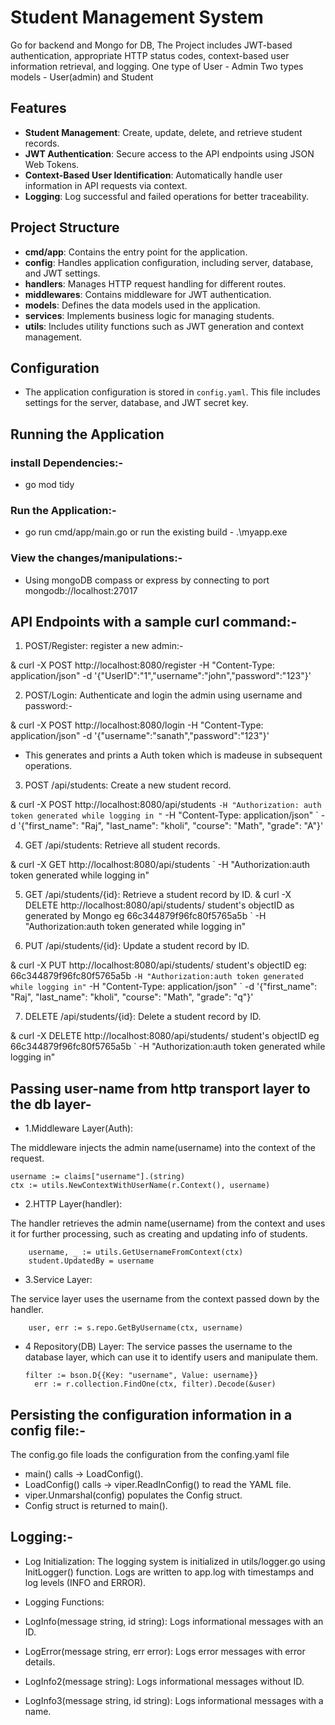 # Student Management System
Go for backend and Mongo for DB,
The Project includes JWT-based authentication, appropriate HTTP status codes, context-based user information retrieval, and logging.
One type of User - Admin
Two types models - User(admin) and Student

## Features

- **Student Management**: Create, update, delete, and retrieve student records.
- **JWT Authentication**: Secure access to the API endpoints using JSON Web Tokens.
- **Context-Based User Identification**: Automatically handle user information in API requests via context.
- **Logging**: Log successful and failed operations for better traceability.

## Project Structure

- **cmd/app**: Contains the entry point for the application.
- **config**: Handles application configuration, including server, database, and JWT settings.
- **handlers**: Manages HTTP request handling for different routes.
- **middlewares**: Contains middleware for JWT authentication.
- **models**: Defines the data models used in the application.
- **services**: Implements business logic for managing students.
- **utils**: Includes utility functions such as JWT generation and context management.

## Configuration

- The application configuration is stored in `config.yaml`. This file includes settings for the server, database, and JWT secret key.


## Running the Application

### install Dependencies:-
- go mod tidy

### Run the Application:-
- go run cmd/app/main.go
 or run the existing build - .\myapp.exe

### View the changes/manipulations:-
- Using mongoDB compass or express by connecting to port mongodb://localhost:27017

##  API Endpoints with a sample curl command:-

1. POST/Register: register a new admin:-

& curl -X POST http://localhost:8080/register -H "Content-Type: application/json" -d '{\"UserID\":\"1\",\"username\":\"john\",\"password\":\"123\"}'

2. POST/Login: Authenticate and login the admin using username and password:-

& curl -X POST http://localhost:8080/login -H "Content-Type: application/json" -d '{\"username\":\"sanath\",\"password\":\"123\"}'

- This generates and prints a Auth token which is madeuse in subsequent operations.

3. POST /api/students: Create a new student record.

& curl -X POST http://localhost:8080/api/students `
-H "Authorization: auth token generated while logging in " `
-H "Content-Type: application/json" `
-d '{\"first_name\": \"Raj\", \"last_name\": \"kholi\", \"course\": \"Math\", \"grade\": \"A\"}'


4. GET /api/students: Retrieve all student records.

& curl -X GET http://localhost:8080/api/students `
-H "Authorization:auth token generated while logging in"



5. GET /api/students/{id}: Retrieve a student record by ID.
& curl -X DELETE http://localhost:8080/api/students/  student's objectID as generated by Mongo eg   66c344879f96fc80f5765a5b `
-H "Authorization:auth token generated while logging in"



6. PUT /api/students/{id}: Update a student record by ID.

& curl -X PUT http://localhost:8080/api/students/  student's objectID eg:  66c344879f96fc80f5765a5b `
-H "Authorization:auth token generated while logging in" `
-H "Content-Type: application/json" `
-d '{\"first_name\": \"Raj\", \"last_name\": \"kholi\", \"course\": \"Math\", \"grade\": \"q\"}'


7. DELETE /api/students/{id}: Delete a student record by ID.

& curl -X DELETE http://localhost:8080/api/students/ student's objectID eg  66c344879f96fc80f5765a5b `
-H "Authorization:auth token generated while logging in"

## Passing user-name  from http transport layer to the db layer-

- 1.Middleware Layer(Auth):

The middleware injects the admin name(username) into the context of the request.
```
username := claims["username"].(string)
ctx := utils.NewContextWithUserName(r.Context(), username)
```
- 2.HTTP Layer(handler):

The handler retrieves the admin name(username) from the context and uses it for further processing, such as creating and updating info of students.
```
	username, _ := utils.GetUsernameFromContext(ctx)
	student.UpdatedBy = username

```
- 3.Service Layer:

The service layer uses the username from the context passed down by the handler.
```
	user, err := s.repo.GetByUsername(ctx, username)
```
- 4 Repository(DB) Layer:
  The service passes the username to the database layer, which can use it to identify users and manipulate them.
  ```
  filter := bson.D{{Key: "username", Value: username}} 
	err := r.collection.FindOne(ctx, filter).Decode(&user)
  ```

## Persisting the configuration information in a config file:-
The config.go file loads the configuration from the confing.yaml file

- main() calls → LoadConfig().
- LoadConfig() calls → viper.ReadInConfig() to read the YAML file.
- viper.Unmarshal(config) populates the Config struct.
- Config struct is returned to main().

## Logging:-

- Log Initialization: The logging system is initialized in utils/logger.go using InitLogger() function. Logs are written to app.log with timestamps and log levels (INFO and ERROR).

- Logging Functions:

- LogInfo(message string, id string): Logs informational messages with an ID.
- LogError(message string, err error): Logs error messages with error details.
- LogInfo2(message string): Logs informational messages without ID.
- LogInfo3(message string, id string): Logs informational messages with a name.
